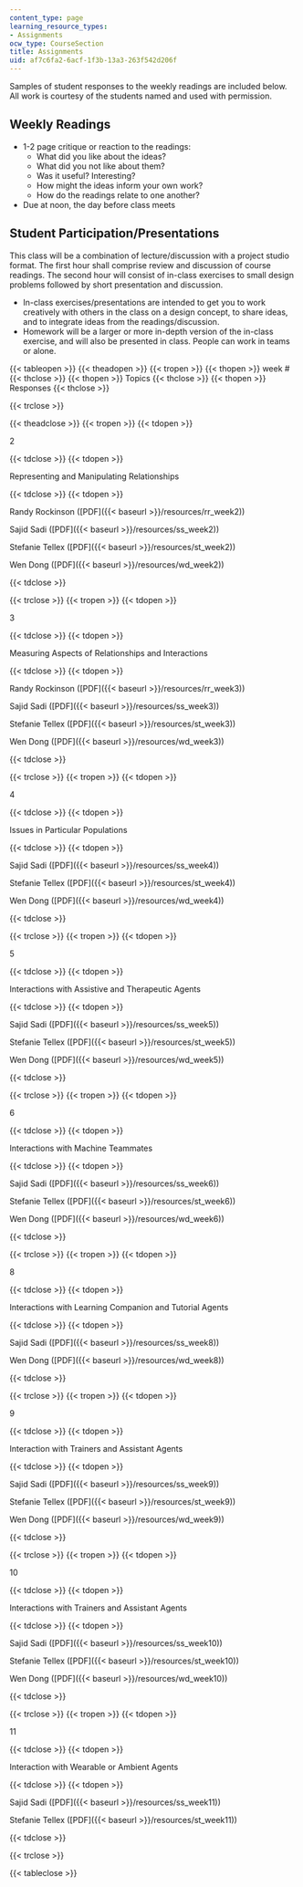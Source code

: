 ```yaml
---
content_type: page
learning_resource_types:
- Assignments
ocw_type: CourseSection
title: Assignments
uid: af7c6fa2-6acf-1f3b-13a3-263f542d206f
---
```


Samples of student responses to the weekly readings are included below. All work is courtesy of the students named and used with permission.

Weekly Readings
---------------

*   1-2 page critique or reaction to the readings:
    *   What did you like about the ideas?
    *   What did you not like about them?
    *   Was it useful? Interesting?
    *   How might the ideas inform your own work?
    *   How do the readings relate to one another?
*   Due at noon, the day before class meets

Student Participation/Presentations
-----------------------------------

This class will be a combination of lecture/discussion with a project studio format. The first hour shall comprise review and discussion of course readings. The second hour will consist of in-class exercises to small design problems followed by short presentation and discussion.

*   In-class exercises/presentations are intended to get you to work creatively with others in the class on a design concept, to share ideas, and to integrate ideas from the readings/discussion.
*   Homework will be a larger or more in-depth version of the in-class exercise, and will also be presented in class. People can work in teams or alone.

{{< tableopen >}}
{{< theadopen >}}
{{< tropen >}}
{{< thopen >}}
week #
{{< thclose >}}
{{< thopen >}}
Topics
{{< thclose >}}
{{< thopen >}}
Responses
{{< thclose >}}

{{< trclose >}}

{{< theadclose >}}
{{< tropen >}}
{{< tdopen >}}


2


{{< tdclose >}}
{{< tdopen >}}


Representing and Manipulating Relationships


{{< tdclose >}}
{{< tdopen >}}


Randy Rockinson ([PDF]({{< baseurl >}}/resources/rr_week2))

Sajid Sadi ([PDF]({{< baseurl >}}/resources/ss_week2))

Stefanie Tellex ([PDF]({{< baseurl >}}/resources/st_week2))

Wen Dong ([PDF]({{< baseurl >}}/resources/wd_week2))


{{< tdclose >}}

{{< trclose >}}
{{< tropen >}}
{{< tdopen >}}


3


{{< tdclose >}}
{{< tdopen >}}


Measuring Aspects of Relationships and Interactions


{{< tdclose >}}
{{< tdopen >}}


Randy Rockinson ([PDF]({{< baseurl >}}/resources/rr_week3))

Sajid Sadi ([PDF]({{< baseurl >}}/resources/ss_week3))

Stefanie Tellex ([PDF]({{< baseurl >}}/resources/st_week3))

Wen Dong ([PDF]({{< baseurl >}}/resources/wd_week3))


{{< tdclose >}}

{{< trclose >}}
{{< tropen >}}
{{< tdopen >}}


4


{{< tdclose >}}
{{< tdopen >}}


Issues in Particular Populations


{{< tdclose >}}
{{< tdopen >}}


Sajid Sadi ([PDF]({{< baseurl >}}/resources/ss_week4))

Stefanie Tellex ([PDF]({{< baseurl >}}/resources/st_week4))

Wen Dong ([PDF]({{< baseurl >}}/resources/wd_week4))


{{< tdclose >}}

{{< trclose >}}
{{< tropen >}}
{{< tdopen >}}


5


{{< tdclose >}}
{{< tdopen >}}


Interactions with Assistive and Therapeutic Agents


{{< tdclose >}}
{{< tdopen >}}


Sajid Sadi ([PDF]({{< baseurl >}}/resources/ss_week5))

Stefanie Tellex ([PDF]({{< baseurl >}}/resources/st_week5))

Wen Dong ([PDF]({{< baseurl >}}/resources/wd_week5))


{{< tdclose >}}

{{< trclose >}}
{{< tropen >}}
{{< tdopen >}}


6


{{< tdclose >}}
{{< tdopen >}}


Interactions with Machine Teammates


{{< tdclose >}}
{{< tdopen >}}


Sajid Sadi ([PDF]({{< baseurl >}}/resources/ss_week6))

Stefanie Tellex ([PDF]({{< baseurl >}}/resources/st_week6))

Wen Dong ([PDF]({{< baseurl >}}/resources/wd_week6))


{{< tdclose >}}

{{< trclose >}}
{{< tropen >}}
{{< tdopen >}}


8


{{< tdclose >}}
{{< tdopen >}}


Interactions with Learning Companion and Tutorial Agents


{{< tdclose >}}
{{< tdopen >}}


Sajid Sadi ([PDF]({{< baseurl >}}/resources/ss_week8))

Wen Dong ([PDF]({{< baseurl >}}/resources/wd_week8))


{{< tdclose >}}

{{< trclose >}}
{{< tropen >}}
{{< tdopen >}}


9


{{< tdclose >}}
{{< tdopen >}}


Interaction with Trainers and Assistant Agents


{{< tdclose >}}
{{< tdopen >}}


Sajid Sadi ([PDF]({{< baseurl >}}/resources/ss_week9))

Stefanie Tellex ([PDF]({{< baseurl >}}/resources/st_week9))

Wen Dong ([PDF]({{< baseurl >}}/resources/wd_week9))


{{< tdclose >}}

{{< trclose >}}
{{< tropen >}}
{{< tdopen >}}


10


{{< tdclose >}}
{{< tdopen >}}


Interactions with Trainers and Assistant Agents


{{< tdclose >}}
{{< tdopen >}}


Sajid Sadi ([PDF]({{< baseurl >}}/resources/ss_week10))

Stefanie Tellex ([PDF]({{< baseurl >}}/resources/st_week10))

Wen Dong ([PDF]({{< baseurl >}}/resources/wd_week10))


{{< tdclose >}}

{{< trclose >}}
{{< tropen >}}
{{< tdopen >}}


11


{{< tdclose >}}
{{< tdopen >}}


Interaction with Wearable or Ambient Agents


{{< tdclose >}}
{{< tdopen >}}


Sajid Sadi ([PDF]({{< baseurl >}}/resources/ss_week11))

Stefanie Tellex ([PDF]({{< baseurl >}}/resources/st_week11))


{{< tdclose >}}

{{< trclose >}}

{{< tableclose >}}